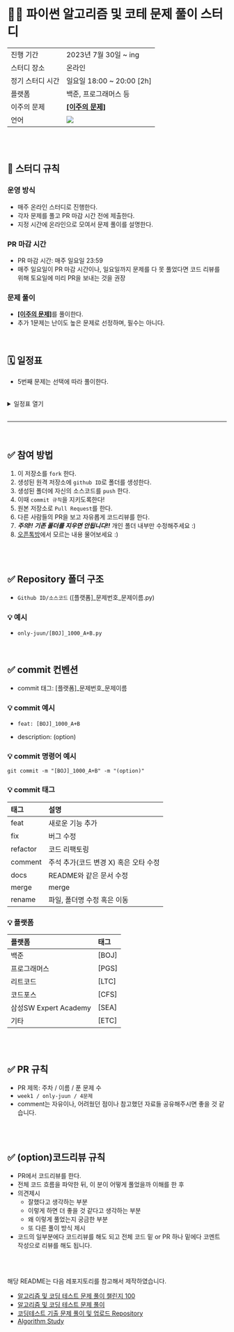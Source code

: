 # 🧑‍💻 파이썬 알고리즘 및 코테 문제 풀이 스터디
<table>
  <tr>
    <td>진행 기간</td>
    <td>2023년 7월 30일 ~ ing </td>
  </tr>
  <tr>
    <td>스터디 장소</td>
    <td>온라인</td>
  </tr>
  <tr>
    <td>정기 스터디 시간</td>
    <td>일요일 18:00 ~ 20:00 [2h] </a></td>
  </tr>
  <tr>
    <td>플랫폼</td>
    <td>백준, 프로그래머스 등</td>
  </tr>
  <tr>
    <td>이주의 문제</td>
    <td><a href="https://github.com/PythonAlgoStudy/Algo_Study/blob/main/picked.md"><b>[이주의 문제]</b></td>
  </tr>
  <tr>
    <td>언어</td>
    <td>
        <img src="https://img.shields.io/badge/Python-3776AB?style=for-the-badge&logo=python&logoColor=white">
    </td>
  </tr>
</table>


<br />
<br />

## 📌 스터디 규칙

### 운영 방식

- 매주 온라인 스터디로 진행한다.
- 각자 문제를 풀고 PR 마감 시간 전에 제출한다.
- 지정 시간에 온라인으로 모여서 문제 풀이를 설명한다.

### PR 마감 시간

- PR 마감 시간: 매주 일요일 23:59
- 매주 일요일이 PR 마감 시간이나, 일요일까지 문제를 다 못 풀었다면 코드 리뷰를 위해 토요일에 미리 PR을 보내는 것을 권장

### 문제 풀이
- <a href="https://github.com/PythonAlgoStudy/Algo_Study/blob/main/picked.md"><b>[이주의 문제]</b></a>를 풀이한다.
- 추가 1문제는 난이도 높은 문제로 선정하며, 필수는 아니다.
<br/>

## 🗓 일정표
- 5번째 문제는 선택에 따라 풀이한다.
<br>
<details>
  <summary>일정표 열기</summary>
 
| 주차 | 날짜 | 문제 유형 | 문제번호 | 문제 | 난이도 | 비고 |
|:---:|:---:|:---:|:---:|:---:|:---:|:---:|
| week2 | 23.07.31 ~ 23.08.06 | 그래프 탐색 | [2468](https://www.acmicpc.net/problem/2468) <br> [1389](https://www.acmicpc.net/problem/1389) <br> [2206](https://www.acmicpc.net/problem/2206) <br> [1103](https://www.acmicpc.net/problem/1103) <br>| <p align=left> [안전 영역](https://www.acmicpc.net/problem/2468) <br> [케빈 베이컨의 6단계 법칙](https://www.acmicpc.net/problem/1389) <br> [벽 부수고 이동하기](https://www.acmicpc.net/problem/2206) <br> [게임](https://www.acmicpc.net/problem/1103) <br> | <img height="20px" width="25px" src="https://static.solved.ac/tier_small/10.svg"/> <br> <img height="20px" width="25px" src="https://static.solved.ac/tier_small/10.svg"/> <br> <img height="20px" width="25px" src="https://static.solved.ac/tier_small/13.svg"/> <br> <img height="20px" width="25px" src="https://static.solved.ac/tier_small/14.svg"/> <br>| <br><br><br><br> |
| week1 | 23.07.28 ~ 23.07.30 | 그래프 탐색 | [7576](https://www.acmicpc.net/problem/7576) <br> [16918](https://www.acmicpc.net/problem/16918) <br> |<p align=left> [토마토](https://www.acmicpc.net/problem/7576) <br> [봄버맨](https://www.acmicpc.net/problem/16918) <br> | <img height="20px" width="25px" src="https://static.solved.ac/tier_small/11.svg"/> <br> <img height="20px" width="25px" src="https://static.solved.ac/tier_small/10.svg"/> <br>| <br><br><br><br> |
  </details>
<br/>

---

<br/>

## ✅ 참여 방법
1. 이 저장소를 `fork` 한다.
2. 생성된 원격 저장소에 `github ID`로 폴더를 생성한다.
3. 생성된 폴더에 자신의 소스코드를 `push` 한다.
4. 이때 `commit 규칙`을 지키도록한다!
5. 원본 저장소로 `Pull Request`를 한다.
6. 다른 사람들의 PR을 보고 자유롭게 코드리뷰를 한다.
7. ***주의!! 기존 폴더를 지우면 안됩니다!!*** 개인 폴더 내부만 수정해주세요 :)
8. [오픈톡방](https://open.kakao.com/o/gWQkZKxf)에서 모르는 내용 물어보세요 :)

<br />
<br />

## ✅ Repository 폴더 구조

- `Github ID/소스코드` ([플랫폼]_문제번호_문제이름.py)

### 💡 예시
- `only-juun/[BOJ]_1000_A+B.py`

<br/>

## ✅ commit 컨벤션
- commit 태그: [플랫폼]_문제번호_문제이름

### 💡 commit 예시

- `feat: [BOJ]_1000_A+B`

- description: (option)

### 💡 commit 명령어 예시
```
git commit -m "[BOJ]_1000_A+B" -m "(option)"
```

### 💡 commit 태그

| 태그       | 설명                   |
|:---------|:------------------------|
| feat     | 새로운 기능 추가 |
| fix      | 버그 수정 |
| refactor | 코드 리팩토링 |
| comment  | 주석 추가(코드 변경 X) 혹은 오타 수정 |
| docs     | README와 같은 문서 수정 |
| merge    | merge |
| rename   | 파일, 폴더명 수정 혹은 이동 |

### 💡 플랫폼

| 플랫폼    | 태그  |
|:-------|:----|
| 백준     | [BOJ] |
| 프로그래머스 | [PGS] |
| 리트코드   | [LTC] |
| 코드포스   | [CFS] |
| 삼성SW Expert Academy   | [SEA] |
| 기타   | [ETC] |

<br />
<br />

## ✅ PR 규칙
- PR 제목: 주차 / 이름 / 푼 문제 수
-  ```week1 / only-juun / 4문제 ```
-  comment는 자유이나, 어려웠던 점이나 참고했던 자료들 공유해주시면 좋을 것 같습니다.

<br />
<br />

## ✅ (option)코드리뷰 규칙
- PR에서 코드리뷰를 한다.
- 전체 코드 흐름을 파악한 뒤, 이 분이 어떻게 풀었을까 이해를 한 후 
- 의견제시
  -   잘했다고 생각하는 부분
  -   이렇게 하면 더 좋을 것 같다고 생각하는 부분
  -   왜 이렇게 풀었는지 궁금한 부분
  -   또 다른 풀이 방식 제시
- 코드의 일부분에다 코드리뷰를 해도 되고 전체 코드 밑 or PR 하나 밑에다 코멘트 작성으로 리뷰를 해도 됩니다.

<br />
<br />

해당 README는 다음 레포지토리를 참고해서 제작하였습니다.

- [알고리즘 및 코딩 테스트 문제 풀이 챌린지 100](https://github.com/ellynhan/challenge100-codingtest-study)
- [알고리즘 및 코딩 테스트 문제 풀이](https://github.com/Seongho0503/Algo_Study)
- [코딩테스트 기출 문제 풀이 및 업로드 Repository](https://github.com/CodeTest-StudyGroup/Code-Test-Study)
- [Algorithm Study](https://github.com/b1urrrr/Algorithm-Study)
